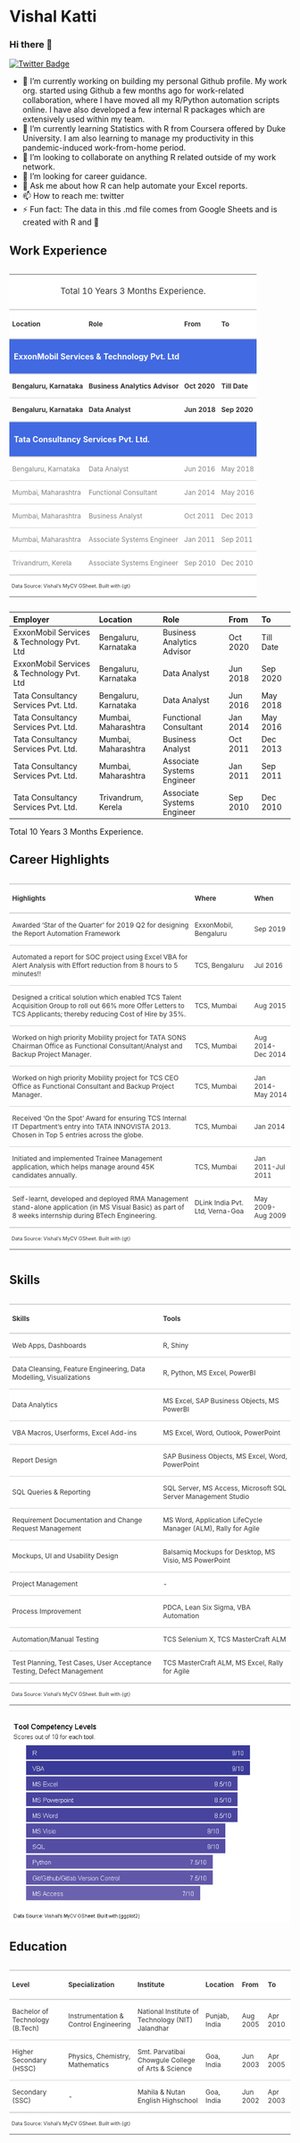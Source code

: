 Vishal Katti
================

### Hi there 👋

[![Twitter
Badge](https://img.shields.io/badge/-Twitter-1ca0f1?style=flat-square&labelColor=1ca0f1&logo=twitter&logoColor=white&link=https://twitter.com/vishal_katti)](https://twitter.com/vishal_katti)

  - 🔭 I’m currently working on building my personal Github profile. My
    work org. started using Github a few months ago for work-related
    collaboration, where I have moved all my R/Python automation scripts
    online. I have also developed a few internal R packages which are
    extensively used within my team.
  - 🌱 I’m currently learning Statistics with R from Coursera offered by
    Duke University. I am also learning to manage my productivity in
    this pandemic-induced work-from-home period.
  - 👯 I’m looking to collaborate on anything R related outside of my
    work network.
  - 🤔 I’m looking for career guidance.
  - 💬 Ask me about how R can help automate your Excel reports.
  - 📫 How to reach me: twitter
  - ⚡ Fun fact: The data in this .md file comes from Google Sheets and
    is created with R and 💖

## Work Experience

<!--html_preserve-->

<style>html {
  font-family: -apple-system, BlinkMacSystemFont, 'Segoe UI', Roboto, Oxygen, Ubuntu, Cantarell, 'Helvetica Neue', 'Fira Sans', 'Droid Sans', Arial, sans-serif;
}

#aqviqrpukj .gt_table {
  display: table;
  border-collapse: collapse;
  margin-left: 0;
  margin-right: auto;
  color: #333333;
  font-size: 12px;
  font-weight: normal;
  font-style: normal;
  background-color: #FFFFFF;
  width: auto;
  border-top-style: solid;
  border-top-width: 2px;
  border-top-color: #A8A8A8;
  border-right-style: none;
  border-right-width: 2px;
  border-right-color: #D3D3D3;
  border-bottom-style: solid;
  border-bottom-width: 2px;
  border-bottom-color: #A8A8A8;
  border-left-style: none;
  border-left-width: 2px;
  border-left-color: #D3D3D3;
}

#aqviqrpukj .gt_heading {
  background-color: #FFFFFF;
  text-align: center;
  border-bottom-color: #FFFFFF;
  border-left-style: none;
  border-left-width: 1px;
  border-left-color: #D3D3D3;
  border-right-style: none;
  border-right-width: 1px;
  border-right-color: #D3D3D3;
}

#aqviqrpukj .gt_title {
  color: #333333;
  font-size: 125%;
  font-weight: initial;
  padding-top: 4px;
  padding-bottom: 4px;
  border-bottom-color: #FFFFFF;
  border-bottom-width: 0;
}

#aqviqrpukj .gt_subtitle {
  color: #333333;
  font-size: 85%;
  font-weight: initial;
  padding-top: 0;
  padding-bottom: 4px;
  border-top-color: #FFFFFF;
  border-top-width: 0;
}

#aqviqrpukj .gt_bottom_border {
  border-bottom-style: solid;
  border-bottom-width: 2px;
  border-bottom-color: #D3D3D3;
}

#aqviqrpukj .gt_col_headings {
  border-top-style: solid;
  border-top-width: 2px;
  border-top-color: #D3D3D3;
  border-bottom-style: solid;
  border-bottom-width: 2px;
  border-bottom-color: #D3D3D3;
  border-left-style: none;
  border-left-width: 1px;
  border-left-color: #D3D3D3;
  border-right-style: none;
  border-right-width: 1px;
  border-right-color: #D3D3D3;
}

#aqviqrpukj .gt_col_heading {
  color: #333333;
  background-color: #FFFFFF;
  font-size: 100%;
  font-weight: bold;
  text-transform: inherit;
  border-left-style: none;
  border-left-width: 1px;
  border-left-color: #D3D3D3;
  border-right-style: none;
  border-right-width: 1px;
  border-right-color: #D3D3D3;
  vertical-align: bottom;
  padding-top: 5px;
  padding-bottom: 6px;
  padding-left: 5px;
  padding-right: 5px;
  overflow-x: hidden;
}

#aqviqrpukj .gt_column_spanner_outer {
  color: #333333;
  background-color: #FFFFFF;
  font-size: 100%;
  font-weight: bold;
  text-transform: inherit;
  padding-top: 0;
  padding-bottom: 0;
  padding-left: 4px;
  padding-right: 4px;
}

#aqviqrpukj .gt_column_spanner_outer:first-child {
  padding-left: 0;
}

#aqviqrpukj .gt_column_spanner_outer:last-child {
  padding-right: 0;
}

#aqviqrpukj .gt_column_spanner {
  border-bottom-style: solid;
  border-bottom-width: 2px;
  border-bottom-color: #D3D3D3;
  vertical-align: bottom;
  padding-top: 5px;
  padding-bottom: 6px;
  overflow-x: hidden;
  display: inline-block;
  width: 100%;
}

#aqviqrpukj .gt_group_heading {
  padding: 8px;
  color: #FFFFFF;
  background-color: #4169E1;
  font-size: 14px;
  font-weight: bold;
  text-transform: inherit;
  border-top-style: solid;
  border-top-width: 2px;
  border-top-color: #D3D3D3;
  border-bottom-style: solid;
  border-bottom-width: 2px;
  border-bottom-color: #D3D3D3;
  border-left-style: none;
  border-left-width: 1px;
  border-left-color: #D3D3D3;
  border-right-style: none;
  border-right-width: 1px;
  border-right-color: #D3D3D3;
  vertical-align: middle;
}

#aqviqrpukj .gt_empty_group_heading {
  padding: 0.5px;
  color: #FFFFFF;
  background-color: #4169E1;
  font-size: 14px;
  font-weight: bold;
  border-top-style: solid;
  border-top-width: 2px;
  border-top-color: #D3D3D3;
  border-bottom-style: solid;
  border-bottom-width: 2px;
  border-bottom-color: #D3D3D3;
  vertical-align: middle;
}

#aqviqrpukj .gt_from_md > :first-child {
  margin-top: 0;
}

#aqviqrpukj .gt_from_md > :last-child {
  margin-bottom: 0;
}

#aqviqrpukj .gt_row {
  padding-top: 1px;
  padding-bottom: 1px;
  padding-left: 5px;
  padding-right: 5px;
  margin: 10px;
  border-top-style: solid;
  border-top-width: 1px;
  border-top-color: #D3D3D3;
  border-left-style: none;
  border-left-width: 1px;
  border-left-color: #D3D3D3;
  border-right-style: none;
  border-right-width: 1px;
  border-right-color: #D3D3D3;
  vertical-align: middle;
  overflow-x: hidden;
}

#aqviqrpukj .gt_stub {
  color: #333333;
  background-color: #FFFFFF;
  font-size: 100%;
  font-weight: initial;
  text-transform: inherit;
  border-right-style: solid;
  border-right-width: 2px;
  border-right-color: #D3D3D3;
  padding-left: 12px;
}

#aqviqrpukj .gt_summary_row {
  color: #333333;
  background-color: #FFFFFF;
  text-transform: inherit;
  padding-top: 8px;
  padding-bottom: 8px;
  padding-left: 5px;
  padding-right: 5px;
}

#aqviqrpukj .gt_first_summary_row {
  padding-top: 8px;
  padding-bottom: 8px;
  padding-left: 5px;
  padding-right: 5px;
  border-top-style: solid;
  border-top-width: 2px;
  border-top-color: #D3D3D3;
}

#aqviqrpukj .gt_grand_summary_row {
  color: #333333;
  background-color: #FFFFFF;
  text-transform: inherit;
  padding-top: 8px;
  padding-bottom: 8px;
  padding-left: 5px;
  padding-right: 5px;
}

#aqviqrpukj .gt_first_grand_summary_row {
  padding-top: 8px;
  padding-bottom: 8px;
  padding-left: 5px;
  padding-right: 5px;
  border-top-style: double;
  border-top-width: 6px;
  border-top-color: #D3D3D3;
}

#aqviqrpukj .gt_striped {
  background-color: rgba(128, 128, 128, 0.05);
}

#aqviqrpukj .gt_table_body {
  border-top-style: solid;
  border-top-width: 2px;
  border-top-color: #D3D3D3;
  border-bottom-style: solid;
  border-bottom-width: 2px;
  border-bottom-color: #D3D3D3;
}

#aqviqrpukj .gt_footnotes {
  color: #333333;
  background-color: #FFFFFF;
  border-bottom-style: none;
  border-bottom-width: 2px;
  border-bottom-color: #D3D3D3;
  border-left-style: none;
  border-left-width: 2px;
  border-left-color: #D3D3D3;
  border-right-style: none;
  border-right-width: 2px;
  border-right-color: #D3D3D3;
}

#aqviqrpukj .gt_footnote {
  margin: 0px;
  font-size: 90%;
  padding: 4px;
}

#aqviqrpukj .gt_sourcenotes {
  color: #333333;
  background-color: #FFFFFF;
  border-bottom-style: none;
  border-bottom-width: 2px;
  border-bottom-color: #D3D3D3;
  border-left-style: none;
  border-left-width: 2px;
  border-left-color: #D3D3D3;
  border-right-style: none;
  border-right-width: 2px;
  border-right-color: #D3D3D3;
}

#aqviqrpukj .gt_sourcenote {
  font-size: 9px;
  padding: 4px;
}

#aqviqrpukj .gt_left {
  text-align: left;
}

#aqviqrpukj .gt_center {
  text-align: center;
}

#aqviqrpukj .gt_right {
  text-align: right;
  font-variant-numeric: tabular-nums;
}

#aqviqrpukj .gt_font_normal {
  font-weight: normal;
}

#aqviqrpukj .gt_font_bold {
  font-weight: bold;
}

#aqviqrpukj .gt_font_italic {
  font-style: italic;
}

#aqviqrpukj .gt_super {
  font-size: 65%;
}

#aqviqrpukj .gt_footnote_marks {
  font-style: italic;
  font-size: 65%;
}
</style>

<div id="aqviqrpukj" style="overflow-x:auto;overflow-y:auto;width:auto;height:auto;">

<table class="gt_table">

<thead class="gt_header">

<tr>

<th colspan="4" class="gt_heading gt_title gt_font_normal" style>

Total 10 Years 3 Months Experience.

</th>

</tr>

<tr>

<th colspan="4" class="gt_heading gt_subtitle gt_font_normal gt_bottom_border" style>

</th>

</tr>

</thead>

<thead class="gt_col_headings">

<tr>

<th class="gt_col_heading gt_columns_bottom_border gt_left" rowspan="1" colspan="1">

Location

</th>

<th class="gt_col_heading gt_columns_bottom_border gt_left" rowspan="1" colspan="1">

Role

</th>

<th class="gt_col_heading gt_columns_bottom_border gt_left" rowspan="1" colspan="1">

From

</th>

<th class="gt_col_heading gt_columns_bottom_border gt_left" rowspan="1" colspan="1">

To

</th>

</tr>

</thead>

<tbody class="gt_table_body">

<tr class="gt_group_heading_row">

<td colspan="4" class="gt_group_heading">

ExxonMobil Services & Technology Pvt. Ltd

</td>

</tr>

<tr>

<td class="gt_row gt_left" style="font-weight: bold;">

Bengaluru, Karnataka

</td>

<td class="gt_row gt_left" style="font-weight: bold;">

Business Analytics Advisor

</td>

<td class="gt_row gt_left" style="font-weight: bold;">

Oct 2020

</td>

<td class="gt_row gt_left" style="font-weight: bold;">

Till Date

</td>

</tr>

<tr>

<td class="gt_row gt_left" style="font-weight: bold;">

Bengaluru, Karnataka

</td>

<td class="gt_row gt_left" style="font-weight: bold;">

Data Analyst

</td>

<td class="gt_row gt_left" style="font-weight: bold;">

Jun 2018

</td>

<td class="gt_row gt_left" style="font-weight: bold;">

Sep 2020

</td>

</tr>

<tr class="gt_group_heading_row">

<td colspan="4" class="gt_group_heading">

Tata Consultancy Services Pvt. Ltd.

</td>

</tr>

<tr>

<td class="gt_row gt_left" style="color: gray;">

Bengaluru, Karnataka

</td>

<td class="gt_row gt_left" style="color: gray;">

Data Analyst

</td>

<td class="gt_row gt_left" style="color: gray;">

Jun 2016

</td>

<td class="gt_row gt_left" style="color: gray;">

May 2018

</td>

</tr>

<tr>

<td class="gt_row gt_left" style="color: gray;">

Mumbai, Maharashtra

</td>

<td class="gt_row gt_left" style="color: gray;">

Functional Consultant

</td>

<td class="gt_row gt_left" style="color: gray;">

Jan 2014

</td>

<td class="gt_row gt_left" style="color: gray;">

May 2016

</td>

</tr>

<tr>

<td class="gt_row gt_left" style="color: gray;">

Mumbai, Maharashtra

</td>

<td class="gt_row gt_left" style="color: gray;">

Business Analyst

</td>

<td class="gt_row gt_left" style="color: gray;">

Oct 2011

</td>

<td class="gt_row gt_left" style="color: gray;">

Dec 2013

</td>

</tr>

<tr>

<td class="gt_row gt_left" style="color: gray;">

Mumbai, Maharashtra

</td>

<td class="gt_row gt_left" style="color: gray;">

Associate Systems Engineer

</td>

<td class="gt_row gt_left" style="color: gray;">

Jan 2011

</td>

<td class="gt_row gt_left" style="color: gray;">

Sep 2011

</td>

</tr>

<tr>

<td class="gt_row gt_left" style="color: gray;">

Trivandrum, Kerela

</td>

<td class="gt_row gt_left" style="color: gray;">

Associate Systems Engineer

</td>

<td class="gt_row gt_left" style="color: gray;">

Sep 2010

</td>

<td class="gt_row gt_left" style="color: gray;">

Dec 2010

</td>

</tr>

</tbody>

<tfoot class="gt_sourcenotes">

<tr>

<td class="gt_sourcenote" colspan="4">

Data Source: Vishal’s MyCV GSheet. Built with {gt}

</td>

</tr>

</tfoot>

</table>

</div>

<!--/html_preserve-->

| Employer                                  | Location             | Role                       | From     | To        |
| :---------------------------------------- | :------------------- | :------------------------- | :------- | :-------- |
| ExxonMobil Services & Technology Pvt. Ltd | Bengaluru, Karnataka | Business Analytics Advisor | Oct 2020 | Till Date |
| ExxonMobil Services & Technology Pvt. Ltd | Bengaluru, Karnataka | Data Analyst               | Jun 2018 | Sep 2020  |
| Tata Consultancy Services Pvt. Ltd.       | Bengaluru, Karnataka | Data Analyst               | Jun 2016 | May 2018  |
| Tata Consultancy Services Pvt. Ltd.       | Mumbai, Maharashtra  | Functional Consultant      | Jan 2014 | May 2016  |
| Tata Consultancy Services Pvt. Ltd.       | Mumbai, Maharashtra  | Business Analyst           | Oct 2011 | Dec 2013  |
| Tata Consultancy Services Pvt. Ltd.       | Mumbai, Maharashtra  | Associate Systems Engineer | Jan 2011 | Sep 2011  |
| Tata Consultancy Services Pvt. Ltd.       | Trivandrum, Kerela   | Associate Systems Engineer | Sep 2010 | Dec 2010  |

Total 10 Years 3 Months Experience.

## Career Highlights

<!--html_preserve-->

<style>html {
  font-family: -apple-system, BlinkMacSystemFont, 'Segoe UI', Roboto, Oxygen, Ubuntu, Cantarell, 'Helvetica Neue', 'Fira Sans', 'Droid Sans', Arial, sans-serif;
}

#enqqlahmdm .gt_table {
  display: table;
  border-collapse: collapse;
  margin-left: 0;
  margin-right: auto;
  color: #333333;
  font-size: 12px;
  font-weight: normal;
  font-style: normal;
  background-color: #FFFFFF;
  width: auto;
  border-top-style: solid;
  border-top-width: 2px;
  border-top-color: #A8A8A8;
  border-right-style: none;
  border-right-width: 2px;
  border-right-color: #D3D3D3;
  border-bottom-style: solid;
  border-bottom-width: 2px;
  border-bottom-color: #A8A8A8;
  border-left-style: none;
  border-left-width: 2px;
  border-left-color: #D3D3D3;
}

#enqqlahmdm .gt_heading {
  background-color: #FFFFFF;
  text-align: center;
  border-bottom-color: #FFFFFF;
  border-left-style: none;
  border-left-width: 1px;
  border-left-color: #D3D3D3;
  border-right-style: none;
  border-right-width: 1px;
  border-right-color: #D3D3D3;
}

#enqqlahmdm .gt_title {
  color: #333333;
  font-size: 125%;
  font-weight: initial;
  padding-top: 4px;
  padding-bottom: 4px;
  border-bottom-color: #FFFFFF;
  border-bottom-width: 0;
}

#enqqlahmdm .gt_subtitle {
  color: #333333;
  font-size: 85%;
  font-weight: initial;
  padding-top: 0;
  padding-bottom: 4px;
  border-top-color: #FFFFFF;
  border-top-width: 0;
}

#enqqlahmdm .gt_bottom_border {
  border-bottom-style: solid;
  border-bottom-width: 2px;
  border-bottom-color: #D3D3D3;
}

#enqqlahmdm .gt_col_headings {
  border-top-style: solid;
  border-top-width: 2px;
  border-top-color: #D3D3D3;
  border-bottom-style: solid;
  border-bottom-width: 2px;
  border-bottom-color: #D3D3D3;
  border-left-style: none;
  border-left-width: 1px;
  border-left-color: #D3D3D3;
  border-right-style: none;
  border-right-width: 1px;
  border-right-color: #D3D3D3;
}

#enqqlahmdm .gt_col_heading {
  color: #333333;
  background-color: #FFFFFF;
  font-size: 100%;
  font-weight: bold;
  text-transform: inherit;
  border-left-style: none;
  border-left-width: 1px;
  border-left-color: #D3D3D3;
  border-right-style: none;
  border-right-width: 1px;
  border-right-color: #D3D3D3;
  vertical-align: bottom;
  padding-top: 5px;
  padding-bottom: 6px;
  padding-left: 5px;
  padding-right: 5px;
  overflow-x: hidden;
}

#enqqlahmdm .gt_column_spanner_outer {
  color: #333333;
  background-color: #FFFFFF;
  font-size: 100%;
  font-weight: bold;
  text-transform: inherit;
  padding-top: 0;
  padding-bottom: 0;
  padding-left: 4px;
  padding-right: 4px;
}

#enqqlahmdm .gt_column_spanner_outer:first-child {
  padding-left: 0;
}

#enqqlahmdm .gt_column_spanner_outer:last-child {
  padding-right: 0;
}

#enqqlahmdm .gt_column_spanner {
  border-bottom-style: solid;
  border-bottom-width: 2px;
  border-bottom-color: #D3D3D3;
  vertical-align: bottom;
  padding-top: 5px;
  padding-bottom: 6px;
  overflow-x: hidden;
  display: inline-block;
  width: 100%;
}

#enqqlahmdm .gt_group_heading {
  padding: 8px;
  color: #333333;
  background-color: #FFFFFF;
  font-size: 100%;
  font-weight: initial;
  text-transform: inherit;
  border-top-style: solid;
  border-top-width: 2px;
  border-top-color: #D3D3D3;
  border-bottom-style: solid;
  border-bottom-width: 2px;
  border-bottom-color: #D3D3D3;
  border-left-style: none;
  border-left-width: 1px;
  border-left-color: #D3D3D3;
  border-right-style: none;
  border-right-width: 1px;
  border-right-color: #D3D3D3;
  vertical-align: middle;
}

#enqqlahmdm .gt_empty_group_heading {
  padding: 0.5px;
  color: #333333;
  background-color: #FFFFFF;
  font-size: 100%;
  font-weight: initial;
  border-top-style: solid;
  border-top-width: 2px;
  border-top-color: #D3D3D3;
  border-bottom-style: solid;
  border-bottom-width: 2px;
  border-bottom-color: #D3D3D3;
  vertical-align: middle;
}

#enqqlahmdm .gt_from_md > :first-child {
  margin-top: 0;
}

#enqqlahmdm .gt_from_md > :last-child {
  margin-bottom: 0;
}

#enqqlahmdm .gt_row {
  padding-top: 1px;
  padding-bottom: 1px;
  padding-left: 5px;
  padding-right: 5px;
  margin: 10px;
  border-top-style: solid;
  border-top-width: 1px;
  border-top-color: #D3D3D3;
  border-left-style: none;
  border-left-width: 1px;
  border-left-color: #D3D3D3;
  border-right-style: none;
  border-right-width: 1px;
  border-right-color: #D3D3D3;
  vertical-align: middle;
  overflow-x: hidden;
}

#enqqlahmdm .gt_stub {
  color: #333333;
  background-color: #FFFFFF;
  font-size: 100%;
  font-weight: initial;
  text-transform: inherit;
  border-right-style: solid;
  border-right-width: 2px;
  border-right-color: #D3D3D3;
  padding-left: 12px;
}

#enqqlahmdm .gt_summary_row {
  color: #333333;
  background-color: #FFFFFF;
  text-transform: inherit;
  padding-top: 8px;
  padding-bottom: 8px;
  padding-left: 5px;
  padding-right: 5px;
}

#enqqlahmdm .gt_first_summary_row {
  padding-top: 8px;
  padding-bottom: 8px;
  padding-left: 5px;
  padding-right: 5px;
  border-top-style: solid;
  border-top-width: 2px;
  border-top-color: #D3D3D3;
}

#enqqlahmdm .gt_grand_summary_row {
  color: #333333;
  background-color: #FFFFFF;
  text-transform: inherit;
  padding-top: 8px;
  padding-bottom: 8px;
  padding-left: 5px;
  padding-right: 5px;
}

#enqqlahmdm .gt_first_grand_summary_row {
  padding-top: 8px;
  padding-bottom: 8px;
  padding-left: 5px;
  padding-right: 5px;
  border-top-style: double;
  border-top-width: 6px;
  border-top-color: #D3D3D3;
}

#enqqlahmdm .gt_striped {
  background-color: rgba(128, 128, 128, 0.05);
}

#enqqlahmdm .gt_table_body {
  border-top-style: solid;
  border-top-width: 2px;
  border-top-color: #D3D3D3;
  border-bottom-style: solid;
  border-bottom-width: 2px;
  border-bottom-color: #D3D3D3;
}

#enqqlahmdm .gt_footnotes {
  color: #333333;
  background-color: #FFFFFF;
  border-bottom-style: none;
  border-bottom-width: 2px;
  border-bottom-color: #D3D3D3;
  border-left-style: none;
  border-left-width: 2px;
  border-left-color: #D3D3D3;
  border-right-style: none;
  border-right-width: 2px;
  border-right-color: #D3D3D3;
}

#enqqlahmdm .gt_footnote {
  margin: 0px;
  font-size: 90%;
  padding: 4px;
}

#enqqlahmdm .gt_sourcenotes {
  color: #333333;
  background-color: #FFFFFF;
  border-bottom-style: none;
  border-bottom-width: 2px;
  border-bottom-color: #D3D3D3;
  border-left-style: none;
  border-left-width: 2px;
  border-left-color: #D3D3D3;
  border-right-style: none;
  border-right-width: 2px;
  border-right-color: #D3D3D3;
}

#enqqlahmdm .gt_sourcenote {
  font-size: 9px;
  padding: 4px;
}

#enqqlahmdm .gt_left {
  text-align: left;
}

#enqqlahmdm .gt_center {
  text-align: center;
}

#enqqlahmdm .gt_right {
  text-align: right;
  font-variant-numeric: tabular-nums;
}

#enqqlahmdm .gt_font_normal {
  font-weight: normal;
}

#enqqlahmdm .gt_font_bold {
  font-weight: bold;
}

#enqqlahmdm .gt_font_italic {
  font-style: italic;
}

#enqqlahmdm .gt_super {
  font-size: 65%;
}

#enqqlahmdm .gt_footnote_marks {
  font-style: italic;
  font-size: 65%;
}
</style>

<div id="enqqlahmdm" style="overflow-x:auto;overflow-y:auto;width:auto;height:auto;">

<table class="gt_table">

<thead class="gt_col_headings">

<tr>

<th class="gt_col_heading gt_columns_bottom_border gt_left" rowspan="1" colspan="1">

Highlights

</th>

<th class="gt_col_heading gt_columns_bottom_border gt_left" rowspan="1" colspan="1">

Where

</th>

<th class="gt_col_heading gt_columns_bottom_border gt_left" rowspan="1" colspan="1">

When

</th>

</tr>

</thead>

<tbody class="gt_table_body">

<tr>

<td class="gt_row gt_left">

Awarded ‘Star of the Quarter’ for 2019 Q2 for designing the Report
Automation Framework

</td>

<td class="gt_row gt_left">

ExxonMobil, Bengaluru

</td>

<td class="gt_row gt_left">

Sep 2019

</td>

</tr>

<tr>

<td class="gt_row gt_left">

Automated a report for SOC project using Excel VBA for Alert Analysis
with Effort reduction from 8 hours to 5 minutes\!\!

</td>

<td class="gt_row gt_left">

TCS, Bengaluru

</td>

<td class="gt_row gt_left">

Jul 2016

</td>

</tr>

<tr>

<td class="gt_row gt_left">

Designed a critical solution which enabled TCS Talent Acquisition Group
to roll out 66% more Offer Letters to TCS Applicants; thereby reducing
Cost of Hire by 35%.

</td>

<td class="gt_row gt_left">

TCS, Mumbai

</td>

<td class="gt_row gt_left">

Aug 2015

</td>

</tr>

<tr>

<td class="gt_row gt_left">

Worked on high priority Mobility project for TATA SONS Chairman Office
as Functional Consultant/Analyst and Backup Project Manager.

</td>

<td class="gt_row gt_left">

TCS, Mumbai

</td>

<td class="gt_row gt_left">

Aug 2014-Dec 2014

</td>

</tr>

<tr>

<td class="gt_row gt_left">

Worked on high priority Mobility project for TCS CEO Office as
Functional Consultant and Backup Project Manager.

</td>

<td class="gt_row gt_left">

TCS, Mumbai

</td>

<td class="gt_row gt_left">

Jan 2014-May 2014

</td>

</tr>

<tr>

<td class="gt_row gt_left">

Received ‘On the Spot’ Award for ensuring TCS Internal IT Department’s
entry into TATA INNOVISTA 2013. Chosen in Top 5 entries across the
globe.

</td>

<td class="gt_row gt_left">

TCS, Mumbai

</td>

<td class="gt_row gt_left">

Jan 2014

</td>

</tr>

<tr>

<td class="gt_row gt_left">

Initiated and implemented Trainee Management application, which helps
manage around 45K candidates annually.

</td>

<td class="gt_row gt_left">

TCS, Mumbai

</td>

<td class="gt_row gt_left">

Jan 2011-Jul 2011

</td>

</tr>

<tr>

<td class="gt_row gt_left">

Self-learnt, developed and deployed RMA Management stand-alone
application (in MS Visual Basic) as part of 8 weeks internship during
BTech Engineering.

</td>

<td class="gt_row gt_left">

DLink India Pvt. Ltd, Verna-Goa

</td>

<td class="gt_row gt_left">

May 2009-Aug 2009

</td>

</tr>

</tbody>

<tfoot class="gt_sourcenotes">

<tr>

<td class="gt_sourcenote" colspan="3">

Data Source: Vishal’s MyCV GSheet. Built with {gt}

</td>

</tr>

</tfoot>

</table>

</div>

<!--/html_preserve-->

## Skills

<!--html_preserve-->

<style>html {
  font-family: -apple-system, BlinkMacSystemFont, 'Segoe UI', Roboto, Oxygen, Ubuntu, Cantarell, 'Helvetica Neue', 'Fira Sans', 'Droid Sans', Arial, sans-serif;
}

#lqsrpgsaeo .gt_table {
  display: table;
  border-collapse: collapse;
  margin-left: 0;
  margin-right: auto;
  color: #333333;
  font-size: 12px;
  font-weight: normal;
  font-style: normal;
  background-color: #FFFFFF;
  width: auto;
  border-top-style: solid;
  border-top-width: 2px;
  border-top-color: #A8A8A8;
  border-right-style: none;
  border-right-width: 2px;
  border-right-color: #D3D3D3;
  border-bottom-style: solid;
  border-bottom-width: 2px;
  border-bottom-color: #A8A8A8;
  border-left-style: none;
  border-left-width: 2px;
  border-left-color: #D3D3D3;
}

#lqsrpgsaeo .gt_heading {
  background-color: #FFFFFF;
  text-align: center;
  border-bottom-color: #FFFFFF;
  border-left-style: none;
  border-left-width: 1px;
  border-left-color: #D3D3D3;
  border-right-style: none;
  border-right-width: 1px;
  border-right-color: #D3D3D3;
}

#lqsrpgsaeo .gt_title {
  color: #333333;
  font-size: 125%;
  font-weight: initial;
  padding-top: 4px;
  padding-bottom: 4px;
  border-bottom-color: #FFFFFF;
  border-bottom-width: 0;
}

#lqsrpgsaeo .gt_subtitle {
  color: #333333;
  font-size: 85%;
  font-weight: initial;
  padding-top: 0;
  padding-bottom: 4px;
  border-top-color: #FFFFFF;
  border-top-width: 0;
}

#lqsrpgsaeo .gt_bottom_border {
  border-bottom-style: solid;
  border-bottom-width: 2px;
  border-bottom-color: #D3D3D3;
}

#lqsrpgsaeo .gt_col_headings {
  border-top-style: solid;
  border-top-width: 2px;
  border-top-color: #D3D3D3;
  border-bottom-style: solid;
  border-bottom-width: 2px;
  border-bottom-color: #D3D3D3;
  border-left-style: none;
  border-left-width: 1px;
  border-left-color: #D3D3D3;
  border-right-style: none;
  border-right-width: 1px;
  border-right-color: #D3D3D3;
}

#lqsrpgsaeo .gt_col_heading {
  color: #333333;
  background-color: #FFFFFF;
  font-size: 100%;
  font-weight: bold;
  text-transform: inherit;
  border-left-style: none;
  border-left-width: 1px;
  border-left-color: #D3D3D3;
  border-right-style: none;
  border-right-width: 1px;
  border-right-color: #D3D3D3;
  vertical-align: bottom;
  padding-top: 5px;
  padding-bottom: 6px;
  padding-left: 5px;
  padding-right: 5px;
  overflow-x: hidden;
}

#lqsrpgsaeo .gt_column_spanner_outer {
  color: #333333;
  background-color: #FFFFFF;
  font-size: 100%;
  font-weight: bold;
  text-transform: inherit;
  padding-top: 0;
  padding-bottom: 0;
  padding-left: 4px;
  padding-right: 4px;
}

#lqsrpgsaeo .gt_column_spanner_outer:first-child {
  padding-left: 0;
}

#lqsrpgsaeo .gt_column_spanner_outer:last-child {
  padding-right: 0;
}

#lqsrpgsaeo .gt_column_spanner {
  border-bottom-style: solid;
  border-bottom-width: 2px;
  border-bottom-color: #D3D3D3;
  vertical-align: bottom;
  padding-top: 5px;
  padding-bottom: 6px;
  overflow-x: hidden;
  display: inline-block;
  width: 100%;
}

#lqsrpgsaeo .gt_group_heading {
  padding: 8px;
  color: #333333;
  background-color: #FFFFFF;
  font-size: 100%;
  font-weight: initial;
  text-transform: inherit;
  border-top-style: solid;
  border-top-width: 2px;
  border-top-color: #D3D3D3;
  border-bottom-style: solid;
  border-bottom-width: 2px;
  border-bottom-color: #D3D3D3;
  border-left-style: none;
  border-left-width: 1px;
  border-left-color: #D3D3D3;
  border-right-style: none;
  border-right-width: 1px;
  border-right-color: #D3D3D3;
  vertical-align: middle;
}

#lqsrpgsaeo .gt_empty_group_heading {
  padding: 0.5px;
  color: #333333;
  background-color: #FFFFFF;
  font-size: 100%;
  font-weight: initial;
  border-top-style: solid;
  border-top-width: 2px;
  border-top-color: #D3D3D3;
  border-bottom-style: solid;
  border-bottom-width: 2px;
  border-bottom-color: #D3D3D3;
  vertical-align: middle;
}

#lqsrpgsaeo .gt_from_md > :first-child {
  margin-top: 0;
}

#lqsrpgsaeo .gt_from_md > :last-child {
  margin-bottom: 0;
}

#lqsrpgsaeo .gt_row {
  padding-top: 1px;
  padding-bottom: 1px;
  padding-left: 5px;
  padding-right: 5px;
  margin: 10px;
  border-top-style: solid;
  border-top-width: 1px;
  border-top-color: #D3D3D3;
  border-left-style: none;
  border-left-width: 1px;
  border-left-color: #D3D3D3;
  border-right-style: none;
  border-right-width: 1px;
  border-right-color: #D3D3D3;
  vertical-align: middle;
  overflow-x: hidden;
}

#lqsrpgsaeo .gt_stub {
  color: #333333;
  background-color: #FFFFFF;
  font-size: 100%;
  font-weight: initial;
  text-transform: inherit;
  border-right-style: solid;
  border-right-width: 2px;
  border-right-color: #D3D3D3;
  padding-left: 12px;
}

#lqsrpgsaeo .gt_summary_row {
  color: #333333;
  background-color: #FFFFFF;
  text-transform: inherit;
  padding-top: 8px;
  padding-bottom: 8px;
  padding-left: 5px;
  padding-right: 5px;
}

#lqsrpgsaeo .gt_first_summary_row {
  padding-top: 8px;
  padding-bottom: 8px;
  padding-left: 5px;
  padding-right: 5px;
  border-top-style: solid;
  border-top-width: 2px;
  border-top-color: #D3D3D3;
}

#lqsrpgsaeo .gt_grand_summary_row {
  color: #333333;
  background-color: #FFFFFF;
  text-transform: inherit;
  padding-top: 8px;
  padding-bottom: 8px;
  padding-left: 5px;
  padding-right: 5px;
}

#lqsrpgsaeo .gt_first_grand_summary_row {
  padding-top: 8px;
  padding-bottom: 8px;
  padding-left: 5px;
  padding-right: 5px;
  border-top-style: double;
  border-top-width: 6px;
  border-top-color: #D3D3D3;
}

#lqsrpgsaeo .gt_striped {
  background-color: rgba(128, 128, 128, 0.05);
}

#lqsrpgsaeo .gt_table_body {
  border-top-style: solid;
  border-top-width: 2px;
  border-top-color: #D3D3D3;
  border-bottom-style: solid;
  border-bottom-width: 2px;
  border-bottom-color: #D3D3D3;
}

#lqsrpgsaeo .gt_footnotes {
  color: #333333;
  background-color: #FFFFFF;
  border-bottom-style: none;
  border-bottom-width: 2px;
  border-bottom-color: #D3D3D3;
  border-left-style: none;
  border-left-width: 2px;
  border-left-color: #D3D3D3;
  border-right-style: none;
  border-right-width: 2px;
  border-right-color: #D3D3D3;
}

#lqsrpgsaeo .gt_footnote {
  margin: 0px;
  font-size: 90%;
  padding: 4px;
}

#lqsrpgsaeo .gt_sourcenotes {
  color: #333333;
  background-color: #FFFFFF;
  border-bottom-style: none;
  border-bottom-width: 2px;
  border-bottom-color: #D3D3D3;
  border-left-style: none;
  border-left-width: 2px;
  border-left-color: #D3D3D3;
  border-right-style: none;
  border-right-width: 2px;
  border-right-color: #D3D3D3;
}

#lqsrpgsaeo .gt_sourcenote {
  font-size: 9px;
  padding: 4px;
}

#lqsrpgsaeo .gt_left {
  text-align: left;
}

#lqsrpgsaeo .gt_center {
  text-align: center;
}

#lqsrpgsaeo .gt_right {
  text-align: right;
  font-variant-numeric: tabular-nums;
}

#lqsrpgsaeo .gt_font_normal {
  font-weight: normal;
}

#lqsrpgsaeo .gt_font_bold {
  font-weight: bold;
}

#lqsrpgsaeo .gt_font_italic {
  font-style: italic;
}

#lqsrpgsaeo .gt_super {
  font-size: 65%;
}

#lqsrpgsaeo .gt_footnote_marks {
  font-style: italic;
  font-size: 65%;
}
</style>

<div id="lqsrpgsaeo" style="overflow-x:auto;overflow-y:auto;width:auto;height:auto;">

<table class="gt_table">

<thead class="gt_col_headings">

<tr>

<th class="gt_col_heading gt_columns_bottom_border gt_left" rowspan="1" colspan="1">

Skills

</th>

<th class="gt_col_heading gt_columns_bottom_border gt_left" rowspan="1" colspan="1">

Tools

</th>

</tr>

</thead>

<tbody class="gt_table_body">

<tr>

<td class="gt_row gt_left">

Web Apps, Dashboards

</td>

<td class="gt_row gt_left">

R, Shiny

</td>

</tr>

<tr>

<td class="gt_row gt_left">

Data Cleansing, Feature Engineering, Data Modelling, Visualizations

</td>

<td class="gt_row gt_left">

R, Python, MS Excel, PowerBI

</td>

</tr>

<tr>

<td class="gt_row gt_left">

Data Analytics

</td>

<td class="gt_row gt_left">

MS Excel, SAP Business Objects, MS PowerBI

</td>

</tr>

<tr>

<td class="gt_row gt_left">

VBA Macros, Userforms, Excel Add-ins

</td>

<td class="gt_row gt_left">

MS Excel, Word, Outlook, PowerPoint

</td>

</tr>

<tr>

<td class="gt_row gt_left">

Report Design

</td>

<td class="gt_row gt_left">

SAP Business Objects, MS Excel, Word, PowerPoint

</td>

</tr>

<tr>

<td class="gt_row gt_left">

SQL Queries & Reporting

</td>

<td class="gt_row gt_left">

SQL Server, MS Access, Microsoft SQL Server Management Studio

</td>

</tr>

<tr>

<td class="gt_row gt_left">

Requirement Documentation and Change Request Management

</td>

<td class="gt_row gt_left">

MS Word, Application LifeCycle Manager (ALM), Rally for Agile

</td>

</tr>

<tr>

<td class="gt_row gt_left">

Mockups, UI and Usability Design

</td>

<td class="gt_row gt_left">

Balsamiq Mockups for Desktop, MS Visio, MS PowerPoint

</td>

</tr>

<tr>

<td class="gt_row gt_left">

Project Management

</td>

<td class="gt_row gt_left">

\-

</td>

</tr>

<tr>

<td class="gt_row gt_left">

Process Improvement

</td>

<td class="gt_row gt_left">

PDCA, Lean Six Sigma, VBA Automation

</td>

</tr>

<tr>

<td class="gt_row gt_left">

Automation/Manual Testing

</td>

<td class="gt_row gt_left">

TCS Selenium X, TCS MasterCraft ALM

</td>

</tr>

<tr>

<td class="gt_row gt_left">

Test Planning, Test Cases, User Acceptance Testing, Defect Management

</td>

<td class="gt_row gt_left">

TCS MasterCraft ALM, MS Excel, Rally for Agile

</td>

</tr>

</tbody>

<tfoot class="gt_sourcenotes">

<tr>

<td class="gt_sourcenote" colspan="2">

Data Source: Vishal’s MyCV GSheet. Built with {gt}

</td>

</tr>

</tfoot>

</table>

</div>

<!--/html_preserve-->

![](README_files/figure-gfm/tools-1.png)<!-- -->

## Education

<!--html_preserve-->

<style>html {
  font-family: -apple-system, BlinkMacSystemFont, 'Segoe UI', Roboto, Oxygen, Ubuntu, Cantarell, 'Helvetica Neue', 'Fira Sans', 'Droid Sans', Arial, sans-serif;
}

#hpkqihpxhj .gt_table {
  display: table;
  border-collapse: collapse;
  margin-left: 0;
  margin-right: auto;
  color: #333333;
  font-size: 12px;
  font-weight: normal;
  font-style: normal;
  background-color: #FFFFFF;
  width: auto;
  border-top-style: solid;
  border-top-width: 2px;
  border-top-color: #A8A8A8;
  border-right-style: none;
  border-right-width: 2px;
  border-right-color: #D3D3D3;
  border-bottom-style: solid;
  border-bottom-width: 2px;
  border-bottom-color: #A8A8A8;
  border-left-style: none;
  border-left-width: 2px;
  border-left-color: #D3D3D3;
}

#hpkqihpxhj .gt_heading {
  background-color: #FFFFFF;
  text-align: center;
  border-bottom-color: #FFFFFF;
  border-left-style: none;
  border-left-width: 1px;
  border-left-color: #D3D3D3;
  border-right-style: none;
  border-right-width: 1px;
  border-right-color: #D3D3D3;
}

#hpkqihpxhj .gt_title {
  color: #333333;
  font-size: 125%;
  font-weight: initial;
  padding-top: 4px;
  padding-bottom: 4px;
  border-bottom-color: #FFFFFF;
  border-bottom-width: 0;
}

#hpkqihpxhj .gt_subtitle {
  color: #333333;
  font-size: 85%;
  font-weight: initial;
  padding-top: 0;
  padding-bottom: 4px;
  border-top-color: #FFFFFF;
  border-top-width: 0;
}

#hpkqihpxhj .gt_bottom_border {
  border-bottom-style: solid;
  border-bottom-width: 2px;
  border-bottom-color: #D3D3D3;
}

#hpkqihpxhj .gt_col_headings {
  border-top-style: solid;
  border-top-width: 2px;
  border-top-color: #D3D3D3;
  border-bottom-style: solid;
  border-bottom-width: 2px;
  border-bottom-color: #D3D3D3;
  border-left-style: none;
  border-left-width: 1px;
  border-left-color: #D3D3D3;
  border-right-style: none;
  border-right-width: 1px;
  border-right-color: #D3D3D3;
}

#hpkqihpxhj .gt_col_heading {
  color: #333333;
  background-color: #FFFFFF;
  font-size: 100%;
  font-weight: bold;
  text-transform: inherit;
  border-left-style: none;
  border-left-width: 1px;
  border-left-color: #D3D3D3;
  border-right-style: none;
  border-right-width: 1px;
  border-right-color: #D3D3D3;
  vertical-align: bottom;
  padding-top: 5px;
  padding-bottom: 6px;
  padding-left: 5px;
  padding-right: 5px;
  overflow-x: hidden;
}

#hpkqihpxhj .gt_column_spanner_outer {
  color: #333333;
  background-color: #FFFFFF;
  font-size: 100%;
  font-weight: bold;
  text-transform: inherit;
  padding-top: 0;
  padding-bottom: 0;
  padding-left: 4px;
  padding-right: 4px;
}

#hpkqihpxhj .gt_column_spanner_outer:first-child {
  padding-left: 0;
}

#hpkqihpxhj .gt_column_spanner_outer:last-child {
  padding-right: 0;
}

#hpkqihpxhj .gt_column_spanner {
  border-bottom-style: solid;
  border-bottom-width: 2px;
  border-bottom-color: #D3D3D3;
  vertical-align: bottom;
  padding-top: 5px;
  padding-bottom: 6px;
  overflow-x: hidden;
  display: inline-block;
  width: 100%;
}

#hpkqihpxhj .gt_group_heading {
  padding: 8px;
  color: #333333;
  background-color: #FFFFFF;
  font-size: 100%;
  font-weight: initial;
  text-transform: inherit;
  border-top-style: solid;
  border-top-width: 2px;
  border-top-color: #D3D3D3;
  border-bottom-style: solid;
  border-bottom-width: 2px;
  border-bottom-color: #D3D3D3;
  border-left-style: none;
  border-left-width: 1px;
  border-left-color: #D3D3D3;
  border-right-style: none;
  border-right-width: 1px;
  border-right-color: #D3D3D3;
  vertical-align: middle;
}

#hpkqihpxhj .gt_empty_group_heading {
  padding: 0.5px;
  color: #333333;
  background-color: #FFFFFF;
  font-size: 100%;
  font-weight: initial;
  border-top-style: solid;
  border-top-width: 2px;
  border-top-color: #D3D3D3;
  border-bottom-style: solid;
  border-bottom-width: 2px;
  border-bottom-color: #D3D3D3;
  vertical-align: middle;
}

#hpkqihpxhj .gt_from_md > :first-child {
  margin-top: 0;
}

#hpkqihpxhj .gt_from_md > :last-child {
  margin-bottom: 0;
}

#hpkqihpxhj .gt_row {
  padding-top: 1px;
  padding-bottom: 1px;
  padding-left: 5px;
  padding-right: 5px;
  margin: 10px;
  border-top-style: solid;
  border-top-width: 1px;
  border-top-color: #D3D3D3;
  border-left-style: none;
  border-left-width: 1px;
  border-left-color: #D3D3D3;
  border-right-style: none;
  border-right-width: 1px;
  border-right-color: #D3D3D3;
  vertical-align: middle;
  overflow-x: hidden;
}

#hpkqihpxhj .gt_stub {
  color: #333333;
  background-color: #FFFFFF;
  font-size: 100%;
  font-weight: initial;
  text-transform: inherit;
  border-right-style: solid;
  border-right-width: 2px;
  border-right-color: #D3D3D3;
  padding-left: 12px;
}

#hpkqihpxhj .gt_summary_row {
  color: #333333;
  background-color: #FFFFFF;
  text-transform: inherit;
  padding-top: 8px;
  padding-bottom: 8px;
  padding-left: 5px;
  padding-right: 5px;
}

#hpkqihpxhj .gt_first_summary_row {
  padding-top: 8px;
  padding-bottom: 8px;
  padding-left: 5px;
  padding-right: 5px;
  border-top-style: solid;
  border-top-width: 2px;
  border-top-color: #D3D3D3;
}

#hpkqihpxhj .gt_grand_summary_row {
  color: #333333;
  background-color: #FFFFFF;
  text-transform: inherit;
  padding-top: 8px;
  padding-bottom: 8px;
  padding-left: 5px;
  padding-right: 5px;
}

#hpkqihpxhj .gt_first_grand_summary_row {
  padding-top: 8px;
  padding-bottom: 8px;
  padding-left: 5px;
  padding-right: 5px;
  border-top-style: double;
  border-top-width: 6px;
  border-top-color: #D3D3D3;
}

#hpkqihpxhj .gt_striped {
  background-color: rgba(128, 128, 128, 0.05);
}

#hpkqihpxhj .gt_table_body {
  border-top-style: solid;
  border-top-width: 2px;
  border-top-color: #D3D3D3;
  border-bottom-style: solid;
  border-bottom-width: 2px;
  border-bottom-color: #D3D3D3;
}

#hpkqihpxhj .gt_footnotes {
  color: #333333;
  background-color: #FFFFFF;
  border-bottom-style: none;
  border-bottom-width: 2px;
  border-bottom-color: #D3D3D3;
  border-left-style: none;
  border-left-width: 2px;
  border-left-color: #D3D3D3;
  border-right-style: none;
  border-right-width: 2px;
  border-right-color: #D3D3D3;
}

#hpkqihpxhj .gt_footnote {
  margin: 0px;
  font-size: 90%;
  padding: 4px;
}

#hpkqihpxhj .gt_sourcenotes {
  color: #333333;
  background-color: #FFFFFF;
  border-bottom-style: none;
  border-bottom-width: 2px;
  border-bottom-color: #D3D3D3;
  border-left-style: none;
  border-left-width: 2px;
  border-left-color: #D3D3D3;
  border-right-style: none;
  border-right-width: 2px;
  border-right-color: #D3D3D3;
}

#hpkqihpxhj .gt_sourcenote {
  font-size: 9px;
  padding: 4px;
}

#hpkqihpxhj .gt_left {
  text-align: left;
}

#hpkqihpxhj .gt_center {
  text-align: center;
}

#hpkqihpxhj .gt_right {
  text-align: right;
  font-variant-numeric: tabular-nums;
}

#hpkqihpxhj .gt_font_normal {
  font-weight: normal;
}

#hpkqihpxhj .gt_font_bold {
  font-weight: bold;
}

#hpkqihpxhj .gt_font_italic {
  font-style: italic;
}

#hpkqihpxhj .gt_super {
  font-size: 65%;
}

#hpkqihpxhj .gt_footnote_marks {
  font-style: italic;
  font-size: 65%;
}
</style>

<div id="hpkqihpxhj" style="overflow-x:auto;overflow-y:auto;width:auto;height:auto;">

<table class="gt_table">

<thead class="gt_col_headings">

<tr>

<th class="gt_col_heading gt_columns_bottom_border gt_left" rowspan="1" colspan="1">

Level

</th>

<th class="gt_col_heading gt_columns_bottom_border gt_left" rowspan="1" colspan="1">

Specialization

</th>

<th class="gt_col_heading gt_columns_bottom_border gt_left" rowspan="1" colspan="1">

Institute

</th>

<th class="gt_col_heading gt_columns_bottom_border gt_left" rowspan="1" colspan="1">

Location

</th>

<th class="gt_col_heading gt_columns_bottom_border gt_left" rowspan="1" colspan="1">

From

</th>

<th class="gt_col_heading gt_columns_bottom_border gt_left" rowspan="1" colspan="1">

To

</th>

</tr>

</thead>

<tbody class="gt_table_body">

<tr>

<td class="gt_row gt_left">

Bachelor of Technology (B.Tech)

</td>

<td class="gt_row gt_left">

Instrumentation & Control Engineering

</td>

<td class="gt_row gt_left">

National Institute of Technology (NIT) Jalandhar

</td>

<td class="gt_row gt_left">

Punjab, India

</td>

<td class="gt_row gt_left">

Aug 2005

</td>

<td class="gt_row gt_left">

Apr 2010

</td>

</tr>

<tr>

<td class="gt_row gt_left">

Higher Secondary (HSSC)

</td>

<td class="gt_row gt_left">

Physics, Chemistry, Mathematics

</td>

<td class="gt_row gt_left">

Smt. Parvatibai Chowgule College of Arts & Science

</td>

<td class="gt_row gt_left">

Goa, India

</td>

<td class="gt_row gt_left">

Jun 2003

</td>

<td class="gt_row gt_left">

Apr 2005

</td>

</tr>

<tr>

<td class="gt_row gt_left">

Secondary (SSC)

</td>

<td class="gt_row gt_left">

\-

</td>

<td class="gt_row gt_left">

Mahila & Nutan English Highschool

</td>

<td class="gt_row gt_left">

Goa, India

</td>

<td class="gt_row gt_left">

Jun 2002

</td>

<td class="gt_row gt_left">

Apr 2003

</td>

</tr>

</tbody>

<tfoot class="gt_sourcenotes">

<tr>

<td class="gt_sourcenote" colspan="6">

Data Source: Vishal’s MyCV GSheet. Built with {gt}

</td>

</tr>

</tfoot>

</table>

</div>

<!--/html_preserve-->
